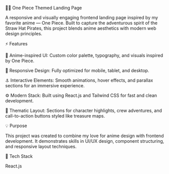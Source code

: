 🏴‍☠️ One Piece Themed Landing Page

A responsive and visually engaging frontend landing page inspired by my favorite anime — One Piece.
Built to capture the adventurous spirit of the Straw Hat Pirates, this project blends anime aesthetics with modern web design principles.

⚡ Features

🎨 Anime-inspired UI: Custom color palette, typography, and visuals inspired by One Piece.

📱 Responsive Design: Fully optimized for mobile, tablet, and desktop.

⚓ Interactive Elements: Smooth animations, hover effects, and parallax sections for an immersive experience.

⚙️ Modern Stack: Built using React.js and Tailwind CSS for fast and clean development.

🧭 Thematic Layout: Sections for character highlights, crew adventures, and call-to-action buttons styled like treasure maps.

💡 Purpose

This project was created to combine my love for anime design with frontend development.
It demonstrates skills in UI/UX design, component structuring, and responsive layout techniques.

🚀 Tech Stack

React.js

